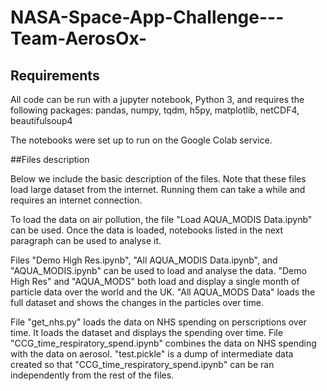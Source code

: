 # NASA-Space-App-Challenge---Team-AerosOx-

## Requirements
All code can be run with a jupyter notebook, Python 3, and requires the following packages:
pandas, numpy, tqdm, h5py, matplotlib, netCDF4, beautifulsoup4

The notebooks were set up to run on the Google Colab service.

##Files description

Below we include the basic description of the files. Note that these files load large dataset from the internet. Running them can take a while and requires an internet connection.

To load the data on air pollution, the file "Load AQUA\_MODIS Data.ipynb" can be used.
Once the data is loaded, notebooks listed in the next paragraph can be used to analyse it.

Files "Demo High Res.ipynb", "All AQUA\_MODIS Data.ipynb", and "AQUA\_MODIS.ipynb" can be used to load and analyse the data.
"Demo High Res" and "AQUA\_MODS" both load and display a single month of particle data over the world and the UK.
"All AQUA\_MODS Data" loads the full dataset and shows the changes in the particles over time.

File "get\_nhs.py" loads the data on NHS spending on perscriptions over time. It loads the dataset and displays the spending over time.
File "CCG\_time\_respiratory\_spend.ipynb" combines the data on NHS spending with the data on aerosol.
"test.pickle" is a dump of intermediate data created so that "CCG\_time\_respiratory\_spend.ipynb" can be ran independently from the rest of the files.
